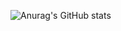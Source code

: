 ![Anurag's GitHub stats](https://github-readme-stats.vercel.app/api?username=eunseeeoking&show_icons=true&theme=radical)
